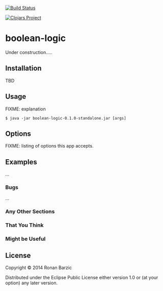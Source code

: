 [![Build Status](https://travis-ci.org/rbarzic/boolean-logic.svg?branch=master)](https://travis-ci.org/rbarzic/boolean-logic)

[![Clojars Project](http://clojars.org/boolean-logic/latest-version.svg)](http://clojars.org/boolean-logic)

# boolean-logic


Under construction.....

## Installation

TBD

## Usage

FIXME: explanation

    $ java -jar boolean-logic-0.1.0-standalone.jar [args]

## Options

FIXME: listing of options this app accepts.

## Examples

...

### Bugs

...

### Any Other Sections
### That You Think
### Might be Useful

## License

Copyright © 2014 Ronan Barzic

Distributed under the Eclipse Public License either version 1.0 or (at
your option) any later version.
